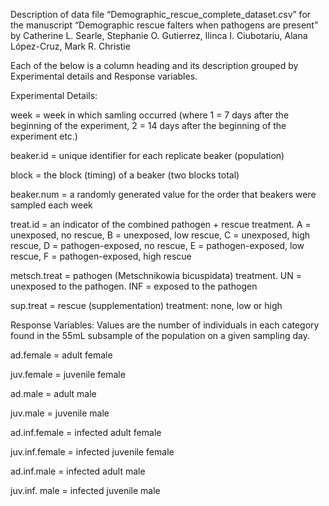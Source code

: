 Description of data file “Demographic_rescue_complete_dataset.csv” for the manuscript “Demographic rescue falters when pathogens are present” by Catherine L. Searle, Stephanie O. Gutierrez, Ilinca I. Ciubotariu, Alana López-Cruz, Mark R. Christie

Each of the below is a column heading and its description grouped by Experimental details and Response variables.

Experimental Details:

week = week in which samling occurred (where 1 = 7 days after the beginning of the experiment, 2 = 14 days after the beginning of the experiment etc.)

beaker.id = unique identifier for each replicate beaker (population) 

block = the block (timing) of a beaker (two blocks total)

beaker.num = a randomly generated value for the order that beakers were sampled each week 

treat.id = an indicator of the combined pathogen + rescue treatment. A = unexposed, no rescue, B = unexposed, low rescue, C = unexposed, high rescue, D = pathogen-exposed, no rescue, E = pathogen-exposed, low rescue, F = pathogen-exposed, high rescue

metsch.treat = pathogen (Metschnikowia bicuspidata) treatment. UN = unexposed to the pathogen. INF = exposed to the pathogen

sup.treat = rescue (supplementation) treatment: none, low or high



Response Variables: Values are the number of individuals in each category found in the 55mL subsample of the population on a given sampling day. 

ad.female = adult female

juv.female = juvenile female

ad.male = adult male

juv.male = juvenile male

ad.inf.female = infected adult female

juv.inf.female = infected juvenile female

ad.inf.male = infected adult male

juv.inf. male = infected juvenile male


